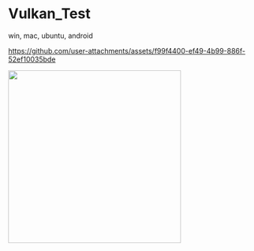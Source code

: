 # Vulkan_Test
win, mac, ubuntu, android

https://github.com/user-attachments/assets/f99f4400-ef49-4b99-886f-52ef10035bde

<img width="350" alt="" src="https://github.com/user-attachments/assets/389a4352-6bd6-4478-9157-5aecffd0af13"><br>
